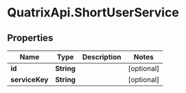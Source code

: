 # QuatrixApi.ShortUserService

## Properties
Name | Type | Description | Notes
------------ | ------------- | ------------- | -------------
**id** | **String** |  | [optional] 
**serviceKey** | **String** |  | [optional] 


